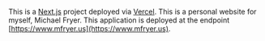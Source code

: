 This is a [Next.js](https://nextjs.org) project deployed via [Vercel](https://vercel.com). This is a personal website for myself, Michael Fryer. This application is deployed at the endpoint [https://www.mfryer.us](https://www.mfryer.us).

